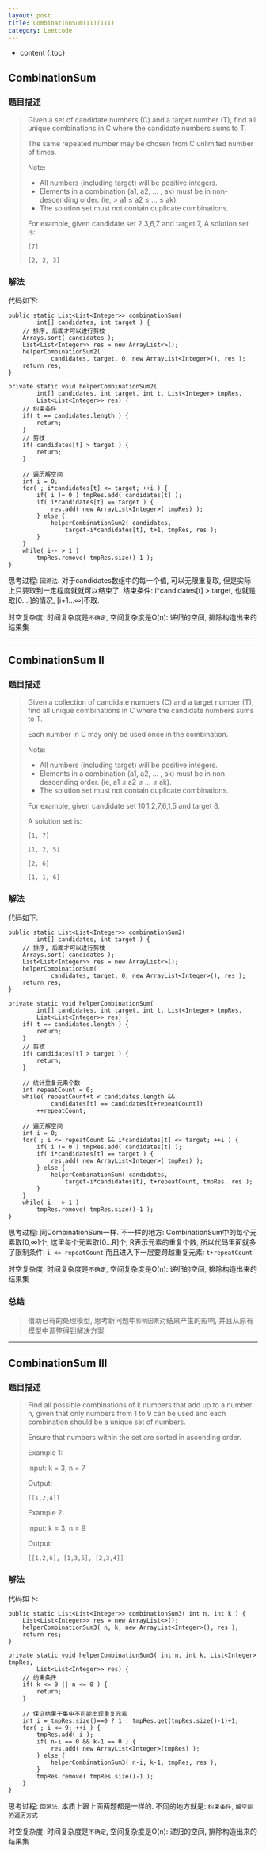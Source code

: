 ```yaml
---
layout: post
title: CombinationSum(II)(III)
category: Leetcode
---
```


* content
{:toc}

## CombinationSum

### 题目描述

> Given a set of candidate numbers (C) and a target number (T), find all unique combinations in C where the candidate numbers sums to T.
> 
> The same repeated number may be chosen from C unlimited number of times.
> 
> Note:
> 
> * All numbers (including target) will be positive integers.
> * Elements in a combination (a1, a2, … , ak) must be in non-descending order. (ie, > a1 ≤ a2 ≤ … ≤ ak).
> * The solution set must not contain duplicate combinations.
> 
> For example, given candidate set 2,3,6,7 and target 7,
> A solution set is: 
> 
> `[7]`
> 
> `[2, 2, 3]`

### 解法

代码如下:
		
    public static List<List<Integer>> combinationSum( 
            int[] candidates, int target ) {
        // 排序, 后面才可以进行剪枝
        Arrays.sort( candidates );
        List<List<Integer>> res = new ArrayList<>();
        helperCombinationSum2( 
                candidates, target, 0, new ArrayList<Integer>(), res );
        return res;
    }

    private static void helperCombinationSum2(
            int[] candidates, int target, int t, List<Integer> tmpRes, 
            List<List<Integer>> res) {
	    // 约束条件
        if( t == candidates.length ) {
            return;
        }
        // 剪枝
        if( candidates[t] > target ) {
            return;
        }
        
        // 遍历解空间
        int i = 0;
        for( ; i*candidates[t] <= target; ++i ) {
            if( i != 0 ) tmpRes.add( candidates[t] );
            if( i*candidates[t] == target ) {
                res.add( new ArrayList<Integer>( tmpRes) );
            } else {
                helperCombinationSum2( candidates, 
                	target-i*candidates[t], t+1, tmpRes, res );
            }
        }
        while( i-- > 1 )
            tmpRes.remove( tmpRes.size()-1 );
    }
        
思考过程: `回溯法`. 对于candidates数组中的每一个值, 可以无限重复取, 但是实际上只要取到一定程度就就可以结束了, 结束条件: i*candidates[t] > target, 也就是取[0...i]的情况, [i+1...∞]不取.

时空复杂度: 时间复杂度是`不确定`, 空间复杂度是O(n): 递归的空间, 排除构造出来的结果集

- - -

## CombinationSum II

### 题目描述

> Given a collection of candidate numbers (C) and a target number (T), find all unique combinations in C where the candidate numbers sums to T.
>
> Each number in C may only be used once in the combination.
>
> Note:
> 
> * All numbers (including target) will be positive integers.
> * Elements in a combination (a1, a2, … , ak) must be in non-descending order. (ie, a1 ≤ a2 ≤ … ≤ ak).
> * The solution set must not contain duplicate combinations.
> 
> For example, given candidate set 10,1,2,7,6,1,5 and target 8, 
> 
> A solution set is: 
>
> `[1, 7]`
>
> `[1, 2, 5]`
>
> `[2, 6]`
>
> `[1, 1, 6]`


### 解法

代码如下:
		
    public static List<List<Integer>> combinationSum2( 
			int[] candidates, int target ) {
		// 排序, 后面才可以进行剪枝
		Arrays.sort( candidates );
		List<List<Integer>> res = new ArrayList<>();
		helperCombinationSum( 
				candidates, target, 0, new ArrayList<Integer>(), res );
		return res;
	}

	private static void helperCombinationSum(
			int[] candidates, int target, int t, List<Integer> tmpRes, 
			List<List<Integer>> res) {
		if( t == candidates.length ) {
			return;
		}
		// 剪枝
		if( candidates[t] > target ) {
			return;
		}
		
		// 统计重复元素个数
		int repeatCount = 0;
		while( repeatCount+t < candidates.length && 
				candidates[t] == candidates[t+repeatCount])
			++repeatCount;
		
		// 遍历解空间
		int i = 0;
		for( ; i <= repeatCount && i*candidates[t] <= target; ++i ) {
			if( i != 0 ) tmpRes.add( candidates[t] );
			if( i*candidates[t] == target ) {
				res.add( new ArrayList<Integer>( tmpRes) );
			} else {
				helperCombinationSum( candidates, 
				    target-i*candidates[t], t+repeatCount, tmpRes, res );
			}
		}
		while( i-- > 1 )
			tmpRes.remove( tmpRes.size()-1 );
	}
	
        
思考过程: 同CombinationSum一样. 不一样的地方: CombinationSum中的每个元素取[0,∞]个, 这里每个元素取[0...R]个, R表示元素的重复个数, 所以代码里面就多了限制条件: `i <= repeatCount` 而且进入下一层要跨越重复元素: `t+repeatCount`

时空复杂度: 时间复杂度是`不确定`, 空间复杂度是O(n): 递归的空间, 排除构造出来的结果集

### 总结

> 借助已有的处理模型, 思考新问题中`影响因素`对结果产生的影响, 并且从原有模型中调整得到解决方案

- - -

## CombinationSum III

### 题目描述

> Find all possible combinations of k numbers that add up to a number n, given that only numbers from 1 to 9 can be used and each combination should be a unique set of numbers.
>
> Ensure that numbers within the set are sorted in ascending order.
>
>
> Example 1:
>
> Input: k = 3, n = 7
>
> Output:
>
> `[[1,2,4]]`
>
> Example 2:
>
> Input: k = 3, n = 9
>
> Output:
>
> `[[1,2,6], [1,3,5], [2,3,4]]`


### 解法

代码如下:
		
    public static List<List<Integer>> combinationSum3( int n, int k ) {
        List<List<Integer>> res = new ArrayList<>();
        helperCombinationSum3( n, k, new ArrayList<Integer>(), res );
        return res;
    }

    private static void helperCombinationSum3( int n, int k, List<Integer> tmpRes, 
            List<List<Integer>> res) {
        // 约束条件
        if( k <= 0 || n <= 0 ) {
            return;
        }
        
        // 保证结果子集中不可能出现重复元素
        int i = tmpRes.size()==0 ? 1 : tmpRes.get(tmpRes.size()-1)+1;
        for( ; i <= 9; ++i ) {
            tmpRes.add( i );
            if( n-i == 0 && k-1 == 0 ) {
                res.add( new ArrayList<Integer>(tmpRes) );
            } else {
                helperCombinationSum3( n-i, k-1, tmpRes, res );
            }
            tmpRes.remove( tmpRes.size()-1 );
        }
    }
        
思考过程: `回溯法`. 本质上跟上面两题都是一样的. 不同的地方就是: `约束条件`, `解空间的遍历方式`

时空复杂度: 时间复杂度是`不确定`, 空间复杂度是O(n): 递归的空间, 排除构造出来的结果集